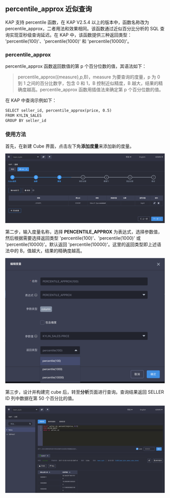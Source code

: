 ## percentile_approx 近似查询

KAP 支持 percentile 函数，在 KAP V2.5.4 以上的版本中，函数名称改为 percentile_approx，二者用法和效果相同。该函数通过近似百分比分析的 SQL 查询实现亚秒级查询延迟。在 KAP 中，该函数提供三种返回类型： 'percentile(100)'、'percentile(1000)' 和 'percentile(10000)'。

### percentile_approx

percentile_approx 函数返回数值的第 p 个百分位数的值，其语法如下：

> percentile_approx({measure},p,B)，measure 为要查询的度量，p 为 0 到 1 之间的百分比数字，包含 0 和 1，B 控制近似精度，B 越大，结果的精确度越高。percentile_approx 函数用插值法来确定第 p 个百分位数的值。
>

在 KAP 中查询示例如下：

```
SELECT seller_id, percentile_approx(price, 0.5)
FROM KYLIN_SALES
GROUP BY seller_id
```

### 使用方法

首先，在新建 Cube 界面，点击左下角**添加度量**来添加新的度量。

![添加度量页面](images/percentile_approximate/1.cn.png)

第二步，输入度量名称，选择 **PENCENTILE_APPROX** 为表达式，选择参数值，然后根据需要选择返回类型 'percentile(100)'、'percentile(1000)' 或 'percentile(10000)'。默认返回 'percentile(10000)'。这里的返回类型即上述语法中的 B，值越大，结果的精确度越高。

![添加度量页面](images/percentile_approximate/return_type.cn.png)

第三步，设计并构建完 cube 后，转至**分析**页面进行查询。查询结果返回 SELLER ID 列中数据在第 50 个百分比的值。

![SQL 查询](images/percentile_approximate/cube_query.cn.png)
